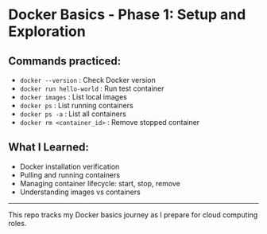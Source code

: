 # Docker Basics - Phase 1: Setup and Exploration

## Commands practiced:
- `docker --version` : Check Docker version
- `docker run hello-world` : Run test container
- `docker images` : List local images
- `docker ps` : List running containers
- `docker ps -a` : List all containers
- `docker rm <container_id>` : Remove stopped container

## What I Learned:
- Docker installation verification
- Pulling and running containers
- Managing container lifecycle: start, stop, remove
- Understanding images vs containers

---
This repo tracks my Docker basics journey as I prepare for cloud computing roles.


